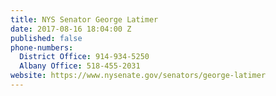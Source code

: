 ```yaml
---
title: NYS Senator George Latimer
date: 2017-08-16 18:04:00 Z
published: false
phone-numbers:
  District Office: 914-934-5250
  Albany Office: 518-455-2031
website: https://www.nysenate.gov/senators/george-latimer
---
```


